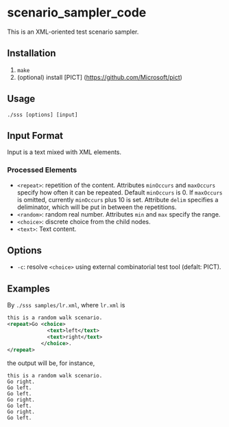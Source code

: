 # scenario_sampler_code
This is an XML-oriented test scenario sampler.

## Installation
1. `make`
2. (optional) install [PICT] (https://github.com/Microsoft/pict)

## Usage
`./sss [options] [input]`

## Input Format
Input is a text mixed with XML elements.

### Processed Elements
- `<repeat>`:
  repetition of the content.
  Attributes `minOccurs` and `maxOccurs` specify how often it can be repeated.
  Default `minOccurs` is 0. If `maxOccurs` is omitted, currently `minOccurs` plus 10 is set.
  Attribute `delim` specifies a deliminator, which will be put in between the repetitions.
- `<random>`: random real number. Attributes `min` and `max` specify the range.
- `<choice>`: discrete choice from the child nodes.
- `<text>`: Text content.

## Options
- `-c`: resolve `<choice>` using external combinatorial test tool (defalt: PICT).

## Examples

By `./sss samples/lr.xml`, where `lr.xml` is
```xml
this is a random walk scenario.
<repeat>Go <choice>
             <text>left</text>
             <text>right</text>
           </choice>.
</repeat>
```
the output will be, for instance,

```
this is a random walk scenario.
Go right.
Go left.
Go left.
Go right.
Go left.
Go right.
Go left.
```
